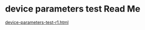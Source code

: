 

device parameters test Read Me
===

[device-parameters-test-r1.html]( ./device-parameters-test/device-parameters-test-r1.html )